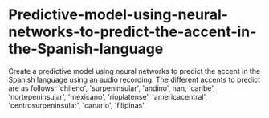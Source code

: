 # Predictive-model-using-neural-networks-to-predict-the-accent-in-the-Spanish-language
Create a predictive model using neural networks to predict the accent in the Spanish language using an audio recording.  The different accents to predict are as follows:  'chileno', 'surpeninsular', 'andino', nan, 'caribe', 'nortepeninsular', 'mexicano', 'rioplatense', 'americacentral', 'centrosurpeninsular', 'canario', 'filipinas'
